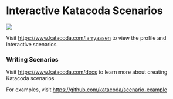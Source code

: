# Interactive Katacoda Scenarios

[![](http://shields.katacoda.com/katacoda/larryaasen/count.svg)](https://www.katacoda.com/larryaasen "Get your profile on Katacoda.com")

Visit https://www.katacoda.com/larryaasen to view the profile and interactive scenarios

### Writing Scenarios
Visit https://www.katacoda.com/docs to learn more about creating Katacoda scenarios

For examples, visit https://github.com/katacoda/scenario-example
